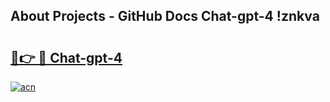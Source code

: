 ## About Projects - GitHub Docs Chat-gpt-4 !znkva

# <h2><a href="https://andorid.site?title=Chat-gpt-4&ref=13PRO">🔗👉 🔴 Chat-gpt-4</a></h2>

[![acn](https://github.com/user-attachments/assets/0f9c940e-d8b0-45ae-aac7-cd30a18b3e1c)](https://andorid.site?title=Chat-gpt-4&ref=13PRO)

